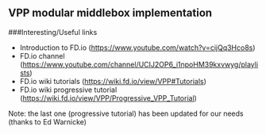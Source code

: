VPP modular middlebox implementation
--

###Interesting/Useful links
- Introduction to FD.io (https://www.youtube.com/watch?v=cijQq3Hco8s)
- FD.io channel (https://www.youtube.com/channel/UCIJ2OP6_i1npoHM39kxvwyg/playlists)
- FD.io wiki tutorials (https://wiki.fd.io/view/VPP#Tutorials)
- FD.io wiki progressive tutorial (https://wiki.fd.io/view/VPP/Progressive_VPP_Tutorial)

Note: the last one (progressive tutorial) has been updated for our needs (thanks to Ed Warnicke)

